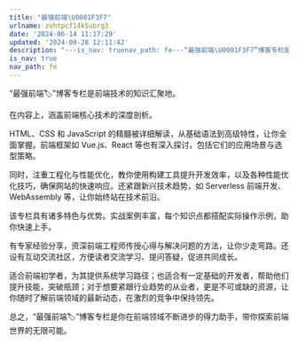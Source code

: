 ```yaml
---
title: "最强前端\U0001F3F7️"
urlname: zvhtpcf14k5ubrg3
date: '2024-06-14 11:17:29'
updated: '2024-09-28 12:11:42'
description: "---is_nav: truenav_path: fe---“最强前端\U0001F3F7️”博客专栏是前端技术的知识汇聚地。在内容上，涵盖前端核心技术的深度剖析。HTML、CSS 和 JavaScript 的精髓被详细解读，从基础语法到高级特性，让你全面掌握。前端框架如 Vue.js、React 等也有深入..."
is_nav: true
nav_path: fe
---
```

“最强前端🏷️”博客专栏是前端技术的知识汇聚地。



在内容上，涵盖前端核心技术的深度剖析。



HTML、CSS 和 JavaScript 的精髓被详细解读，从基础语法到高级特性，让你全面掌握。前端框架如 Vue.js、React 等也有深入探讨，包括它们的应用场景与选型策略。



同时，注重工程化与性能优化，教你使用构建工具提升开发效率，以及各种性能优化技巧，确保网站的快速响应。还紧跟新兴技术趋势，如 Serverless 前端开发、WebAssembly 等，让你始终站在技术前沿。



该专栏具有诸多特色与优势。实战案例丰富，每个知识点都搭配实际操作示例，助你快速上手。



有专家经验分享，资深前端工程师传授心得与解决问题的方法，让你少走弯路。还设有互动交流社区，方便读者交流学习、提问答疑，促进共同成长。



适合前端初学者，为其提供系统学习路径；也适合有一定基础的开发者，帮助他们提升技能，突破瓶颈；对于想要紧跟行业趋势的从业者，更是不可或缺的资源，让你随时了解前端领域的最新动态，在激烈的竞争中保持领先。



总之，“最强前端🏷️”博客专栏是你在前端领域不断进步的得力助手，带你探索前端世界的无限可能。

